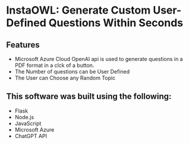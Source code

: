 # InstaOWL: Generate Custom User-Defined Questions Within Seconds



## Features

- Microsoft Azure Cloud OpenAI api is used to generate questions in a PDF format in a clck of a button.
- The Number of questions can be User Defined
- The User can Choose any Random Topic
  
## This software was built using the following:
- Flask
- Node.js
- JavaScript
- Microsoft Azure
- ChatGPT API

